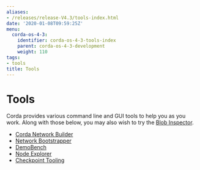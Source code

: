 ```yaml
---
aliases:
- /releases/release-V4.3/tools-index.html
date: '2020-01-08T09:59:25Z'
menu:
  corda-os-4-3:
    identifier: corda-os-4-3-tools-index
    parent: corda-os-4-3-development
    weight: 110
tags:
- tools
title: Tools
---
```



# Tools

Corda provides various command line and GUI tools to help you as you work. Along with those below, you may also
wish to try the [Blob Inspector](blob-inspector.md).



* [Corda Network Builder](network-builder.md)
* [Network Bootstrapper](network-bootstrapper.md)
* [DemoBench](demobench.md)
* [Node Explorer](node-explorer.md)
* [Checkpoint Tooling](checkpoint-tooling.md)



